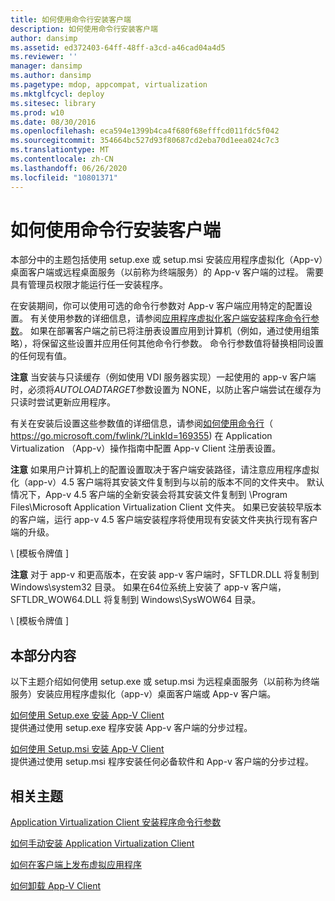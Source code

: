```yaml
---
title: 如何使用命令行安装客户端
description: 如何使用命令行安装客户端
author: dansimp
ms.assetid: ed372403-64ff-48ff-a3cd-a46cad04a4d5
ms.reviewer: ''
manager: dansimp
ms.author: dansimp
ms.pagetype: mdop, appcompat, virtualization
ms.mktglfcycl: deploy
ms.sitesec: library
ms.prod: w10
ms.date: 08/30/2016
ms.openlocfilehash: eca594e1399b4ca4f680f68efffcd011fdc5f042
ms.sourcegitcommit: 354664bc527d93f80687cd2eba70d1eea024c7c3
ms.translationtype: MT
ms.contentlocale: zh-CN
ms.lasthandoff: 06/26/2020
ms.locfileid: "10801371"
---
```

# 如何使用命令行安装客户端


本部分中的主题包括使用 setup.exe 或 setup.msi 安装应用程序虚拟化（App-v）桌面客户端或远程桌面服务（以前称为终端服务）的 App-v 客户端的过程。 需要具有管理员权限才能运行任一安装程序。

在安装期间，你可以使用可选的命令行参数对 App-v 客户端应用特定的配置设置。 有关使用参数的详细信息，请参阅[应用程序虚拟化客户端安装程序命令行参数](application-virtualization-client-installer-command-line-parameters.md)。 如果在部署客户端之前已将注册表设置应用到计算机（例如，通过使用组策略），将保留这些设置并应用任何其他命令行参数。 命令行参数值将替换相同设置的任何现有值。

**注意** 当安装与只读缓存（例如使用 VDI 服务器实现）一起使用的 app-v 客户端时，必须将*AUTOLOADTARGET*参数设置为 NONE，以防止客户端尝试在缓存为只读时尝试更新应用程序。

 

有关在安装后设置这些参数值的详细信息，请参阅[如何使用命令行](https://go.microsoft.com/fwlink/?LinkId=169355)（ https://go.microsoft.com/fwlink/?LinkId=169355) 在 Application Virtualization （App-v）操作指南中配置 App-v Client 注册表设置。

**注意** 如果用户计算机上的配置设置取决于客户端安装路径，请注意应用程序虚拟化（app-v）4.5 客户端将其安装文件复制到与以前的版本不同的文件夹中。 默认情况下，App-v 4.5 客户端的全新安装会将其安装文件复制到 \\Program Files\\Microsoft Application Virtualization Client 文件夹。 如果已安装较早版本的客户端，运行 app-v 4.5 客户端安装程序将使用现有安装文件夹执行现有客户端的升级。

 

\ [模板令牌值 \]

**注意** 对于 app-v 和更高版本，在安装 app-v 客户端时，SFTLDR.DLL 将复制到 Windows\\system32 目录。 如果在64位系统上安装了 app-v 客户端，SFTLDR\_WOW64.DLL 将复制到 Windows\\SysWOW64 目录。

 

\ [模板令牌值 \]

## 本部分内容


以下主题介绍如何使用 setup.exe 或 setup.msi 为远程桌面服务（以前称为终端服务）安装应用程序虚拟化（app-v）桌面客户端或 App-v 客户端。

<a href="" id="how-to-install-the-app-v-client-by-using-setup-exe"></a>[如何使用 Setup.exe 安装 App-V Client](how-to-install-the-app-v-client-by-using-setupexe-new.md)  
提供通过使用 setup.exe 程序安装 App-v 客户端的分步过程。

<a href="" id="how-to-install-the-app-v-client-by-using-setup-msi"></a>[如何使用 Setup.msi 安装 App-V Client](how-to-install-the-app-v-client-by-using-setupmsi-new.md)  
提供通过使用 setup.msi 程序安装任何必备软件和 App-v 客户端的分步过程。

## 相关主题


[Application Virtualization Client 安装程序命令行参数](application-virtualization-client-installer-command-line-parameters.md)

[如何手动安装 Application Virtualization Client](how-to-manually-install-the-application-virtualization-client.md)

[如何在客户端上发布虚拟应用程序](how-to-publish-a-virtual-application-on-the-client.md)

[如何卸载 App-V Client](how-to-uninstall-the-app-v-client.md)

 

 





